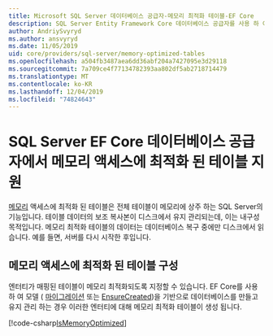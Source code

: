 ```yaml
---
title: Microsoft SQL Server 데이터베이스 공급자-메모리 최적화 테이블-EF Core
description: SQL Server Entity Framework Core 데이터베이스 공급자를 사용 하 여 메모리 최적화 테이블을 사용 하는 방법
author: AndriySvyryd
ms.author: ansvyryd
ms.date: 11/05/2019
uid: core/providers/sql-server/memory-optimized-tables
ms.openlocfilehash: a504fb3487aea6dd36abf204a7427095e3d29118
ms.sourcegitcommit: 7a709ce4f77134782393aa802df5ab2718714479
ms.translationtype: MT
ms.contentlocale: ko-KR
ms.lasthandoff: 12/04/2019
ms.locfileid: "74824643"
---
```

# <a name="memory-optimized-tables-support-in-sql-server-ef-core-database-provider"></a>SQL Server EF Core 데이터베이스 공급자에서 메모리 액세스에 최적화 된 테이블 지원

[메모리](/sql/relational-databases/in-memory-oltp/memory-optimized-tables) 액세스에 최적화 된 테이블은 전체 테이블이 메모리에 상주 하는 SQL Server의 기능입니다. 테이블 데이터의 보조 복사본이 디스크에서 유지 관리되는데, 이는 내구성 목적입니다. 메모리 최적화 테이블의 데이터는 데이터베이스 복구 중에만 디스크에서 읽습니다. 예를 들면, 서버를 다시 시작한 후입니다.

## <a name="configuring-a-memory-optimized-table"></a>메모리 액세스에 최적화 된 테이블 구성

엔터티가 매핑된 테이블이 메모리 최적화되도록 지정할 수 있습니다. EF Core를 사용 하 여 모델 ( [마이그레이션](xref:core/managing-schemas/migrations/index) 또는 [EnsureCreated](/dotnet/api/Microsoft.EntityFrameworkCore.Storage.IDatabaseCreator.EnsureCreated))을 기반으로 데이터베이스를 만들고 유지 관리 하는 경우 이러한 엔터티에 대해 메모리 최적화 테이블이 생성 됩니다.

[!code-csharp[IsMemoryOptimized](../../../../samples/core/SqlServer/InMemory/InMemoryContext.cs?name=IsMemoryOptimized)]
